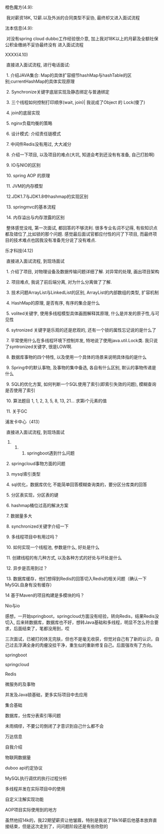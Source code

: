 橙色魔方(4.9):

​	我对薪资18K, 12薪.以及外派的合同类型不妥协, 最终却又进入面试流程



法本信息(4.9):

​	 对没有spring cloud dubbo工作经验很介意, 加上我对18K以上的月薪及全额社保公积金缴纳不妥协最终没有	进入面试流程



XXXX(4.10)

​	直接进入面试流程, 进行电话面试:

​		1. 介绍JAVA集合: Map的具体扩容细节hashMap与hashTable的区别;currentHashMap的具体实现原理

​		2. Synchronize关键字底层实现及静态绑定与普通绑定

​		3. 三个线程如何控制打印顺序(wait, join)| 我说成了Object 的 Lock(傻了)

​		4. join的底层实现

​		5. nginx负载均衡的策略

​		6. 设计模式: 介绍责任链模式

​		7. 中间件Redis没有用过, 大大减分

​		8. 介绍一下项目, 以及项目的难点(大坑, 知道会考到还没有有准备, 自己打脸啊)

​		9. IO与NIO的区别

​		10. spring AOP 的原理

​		11. JVM的内存模型

​		12.JDK1.7与JDK1.8中hashmap的实现区别

​		13. springmvc的基本流程

​		14. 内存溢出与内存泄露的区别

​	整体感觉没戏, 第一次面试, 都回答的不够流利. 很多专业名词不记得, 有些知识点都及错位了,比如锁的那个问题. 感觉最后面试官都应付性的问了下项目, 而最终项目的技术难点也因我没有准备充分说了没有难点.



乐才科技(4.12)

​	直接进入面试流程, 到现场面试

​		1. 介绍了项目, 对物理设备及数据传输问题详细了解. 对异常的处理, 画出项目架构

​		2. 项目难点, 我说了前后端分离, 对为什么分离做了了解.

​		3. 技术问题ArrayList与LinkedList的区别, ArrayList的内部数组的类型, 扩容机制

​		4. HashMap的原理, 是否有序, 有序的集合是什么

​		5. volited关键字, 使用多线程模型具体画图解释其原理, 什么是并发的原子性,与可见性

​		6. sytronized 关键字是乐观的还是悲观的, 还有一个锁的属性忘记说的是什么了

​		7. 平常使用什么在多线程环境下控制并发, 特地说了使用java.util.Lock类. 我只说了syntronized关键字, 很是LOW啊.

​		8. 数据库事物的四个特性, 以及使用一个具体的场景来说明具体指的是什么

​		9. Spring中的默认事物, 及事物的集中备选, 各自有什么区别, 默认的事物传递是什么

​		9. SQL的优化方案, 如何判断一个SQL使用了索引(即索引失效的问题), 模糊查询是否使用了索引

​		10. 算法题目 1, 1, 2, 3, 5, 8, 13, 21… 求第i个元素的值 

​		11. 关于GC



浦发卡中心（413）

​	直接进入面试流程, 到现场面试

1. 1. 1. springboot遇到什么问题

​		2. springcloud事物方面的问题

​		3. mysql索引类型

​		4. sql优化，数据库优化 不能简单回答模糊查询类的，要分区分库类的回答

​		5. 分区表实现，分区表的键

​		6. hashmap桶位过高的解决方案

​		7. 数据量多大

​		8. synchronized关键字介绍一下

​		9. 多线程项目中有用过吗？

​		10. 如何实现一个线程池, 参数是什么, 好处是什么

​		11. 创建线程的有几种方式, 以及各种方式的好处与坏处是什么

​		12. 异步是否用到过？

​		13. 数据库缓存，他们想得到Redis的回答切入Redis的相关问题（确认一下MySQL自身有没有缓存）

14 基于Maven的项目构建是多模块的吗？

Nio与io

​	感想，一开始springboot，springcloud方面没有经验，转向Redis，结果Redis没切入, 后来转数据库，数据库也不好，想转Java基础和多线程，明显不怎么符合要求，后面结束了，笔都没用到，哎





三次面试，已被打的体无完肤，但也不是毫无收获，但觉对自己有了新的认识，自己过去浮满全身的肉瘤没挂干净，重生似的重新修复自己。后面强攻有了方向。

springboot

springcloud

Redis

微服务的及事物

并发及Java锁基础，更多实际项目中去应用

集合基础

数据库，分库分表索引等问题



未雨绸缪，不要公司倒闭了才意识到自己什么都不会



万达信息

自我介绍

物联网数据量

duboo api约定协议

MySQL执行调优的执行过程分析

多线程并发在实际项目中的使用

自定义注解实现功能

AOP项目实际使用到的地方

虽然他招14k的，我22期望薪资让他皱眉，特别是我说了18k16薪后他基本放弃直接结束，但是这次走到了，问问题阶段还是有些欣慰的